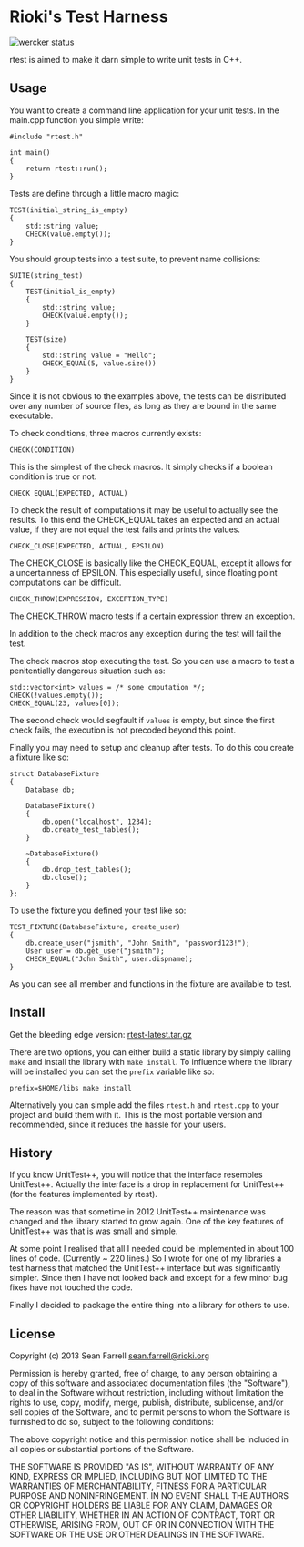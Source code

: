 
Rioki's Test Harness
====================

[![wercker status](https://app.wercker.com/status/a541f3ea45cf33f0604bf7c46945b745/m "wercker status")](https://app.wercker.com/project/bykey/a541f3ea45cf33f0604bf7c46945b745)

rtest is aimed to make it darn simple to write unit tests in C++.  

Usage
-----

You want to create a command line application for your unit tests. In the 
main.cpp function you simple write:

    #include "rtest.h"
    
    int main()
    {
        return rtest::run();
    }
    
Tests are define through a little macro magic:

    TEST(initial_string_is_empty)
    {
        std::string value;
        CHECK(value.empty());
    }
    
You should group tests into a test suite, to prevent name collisions:

    SUITE(string_test)
    {
        TEST(initial_is_empty)
        {
            std::string value;
            CHECK(value.empty());
        }
        
        TEST(size)
        {
            std::string value = "Hello";
            CHECK_EQUAL(5, value.size())
        }
    }
    
Since it is not obvious to the examples above, the tests can be distributed 
over any number of source files, as long as they are bound in the same 
executable.

To check conditions, three macros currently exists:

    CHECK(CONDITION)
    
This is the simplest of the check macros. It simply checks if a boolean condition
is true or not.
    
    CHECK_EQUAL(EXPECTED, ACTUAL)
    
To check the result of computations it may be useful to actually see the results.
To this end the CHECK_EQUAL takes an expected and an actual value, if they are
not equal the test fails and prints the values.
    
    CHECK_CLOSE(EXPECTED, ACTUAL, EPSILON)

The CHECK_CLOSE is basically like the CHECK_EQUAL, except it allows for a 
uncertainness of EPSILON. This especially useful, since floating point 
computations can be difficult. 
    
    CHECK_THROW(EXPRESSION, EXCEPTION_TYPE) 
    
The CHECK_THROW macro tests if a certain expression threw an exception.

In addition to the check macros any exception during the test will fail the test.

The check macros stop executing the test. So you can use a macro to test
a penitentially dangerous situation such as:

    std::vector<int> values = /* some cmputation */;
    CHECK(!values.empty());
    CHECK_EQUAL(23, values[0]);
    
The second check would segfault if `values` is empty, but since the first
check fails, the execution is not precoded beyond this point.

Finally you may need to setup and cleanup after tests. To do this cou create 
a fixture like so:

    struct DatabaseFixture
    {
        Database db;
        
        DatabaseFixture()
        {
            db.open("localhost", 1234);
            db.create_test_tables();
        }
        
        ~DatabaseFixture()
        {
            db.drop_test_tables();
            db.close();
        }
    };

To use the fixture you defined your test like so:

    TEST_FIXTURE(DatabaseFixture, create_user)
    {
        db.create_user("jsmith", "John Smith", "password123!");
        User user = db.get_user("jsmith");
        CHECK_EQUAL("John Smith", user.dispname);
    }
    
As you can see all member and functions in the fixture are available to test.
    
Install
-------

Get the bleeding edge version: [rtest-latest.tar.gz](http://files.rioki.org/rtest/rtest-latest.tar.gz)

There are two options, you can either build a static library by simply 
calling `make` and install the library with `make install`. To influence 
where the library will be installed you can set the `prefix` variable like
so:

    prefix=$HOME/libs make install

Alternatively you can simple add the files `rtest.h` and `rtest.cpp` to your 
project and build them with it. This is the most portable version and 
recommended, since it reduces the hassle for your users. 

History
-------

If you know UnitTest++, you will notice that the interface resembles UnitTest++.
Actually the interface is a drop in replacement for UnitTest++ (for the features
implemented by rtest).

The reason was that sometime in 2012 UnitTest++ maintenance was changed and 
the library started to grow again. One of the key features of UnitTest++ 
was that is was small and simple.

At some point I realised that all I needed could be implemented in about 100 
lines of code. (Currently ~ 220 lines.) So I wrote for one of my libraries 
a test harness that matched the UnitTest++ interface but was significantly 
simpler. Since then I have not looked back and except for a few minor 
bug fixes have not touched the code.

Finally I decided to package the entire thing into a library for others
to use.

License
-------

Copyright (c) 2013 Sean Farrell <sean.farrell@rioki.org>

Permission is hereby granted, free of charge, to any person obtaining a copy
of this software and associated documentation files (the "Software"), to deal
in the Software without restriction, including without limitation the rights
to use, copy, modify, merge, publish, distribute, sublicense, and/or sell
copies of the Software, and to permit persons to whom the Software is
furnished to do so, subject to the following conditions:

The above copyright notice and this permission notice shall be included in
all copies or substantial portions of the Software.

THE SOFTWARE IS PROVIDED "AS IS", WITHOUT WARRANTY OF ANY KIND, EXPRESS OR
IMPLIED, INCLUDING BUT NOT LIMITED TO THE WARRANTIES OF MERCHANTABILITY,
FITNESS FOR A PARTICULAR PURPOSE AND NONINFRINGEMENT. IN NO EVENT SHALL THE
AUTHORS OR COPYRIGHT HOLDERS BE LIABLE FOR ANY CLAIM, DAMAGES OR OTHER
LIABILITY, WHETHER IN AN ACTION OF CONTRACT, TORT OR OTHERWISE, ARISING FROM,
OUT OF OR IN CONNECTION WITH THE SOFTWARE OR THE USE OR OTHER DEALINGS IN
THE SOFTWARE.


